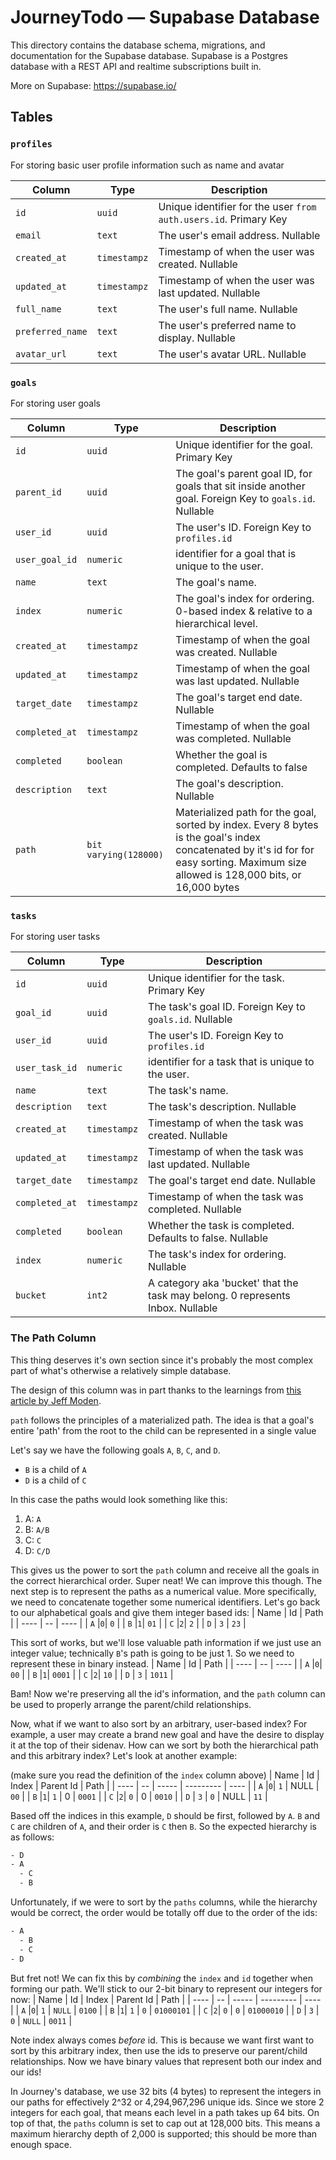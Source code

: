 # JourneyTodo — Supabase Database

This directory contains the database schema, migrations, and documentation for the Supabase database. Supabase is a Postgres database with a REST API and realtime subscriptions built in.

More on Supabase: https://supabase.io/

## Tables

### `profiles`

For storing basic user profile information such as name and avatar

| Column           | Type         | Description                                                      |
| ---------------- | ------------ | ---------------------------------------------------------------- |
| `id`             | `uuid`       | Unique identifier for the user `from auth.users.id`. Primary Key |
| `email`          | `text`       | The user's email address. Nullable                               |
| `created_at`     | `timestampz` | Timestamp of when the user was created. Nullable                 |
| `updated_at`     | `timestampz` | Timestamp of when the user was last updated. Nullable            |
| `full_name`      | `text`       | The user's full name. Nullable                                   |
| `preferred_name` | `text`       | The user's preferred name to display. Nullable                   |
| `avatar_url`     | `text`       | The user's avatar URL. Nullable                                  |

### `goals`

For storing user goals

| Column         | Type                  | Description                                                                                                                                                                            |
| -------------- | --------------------- | -------------------------------------------------------------------------------------------------------------------------------------------------------------------------------------- |
| `id`           | `uuid`                | Unique identifier for the goal. Primary Key                                                                                                                                            |
| `parent_id`    | `uuid`                | The goal's parent goal ID, for goals that sit inside another goal. Foreign Key to `goals.id`. Nullable                                                                                 |
| `user_id`      | `uuid`                | The user's ID. Foreign Key to `profiles.id`                                                                                                                                            |
| `user_goal_id` | `numeric`             | identifier for a goal that is unique to the user.                                                                                                                                      |
| `name`         | `text`                | The goal's name.                                                                                                                                                                       |
| `index`        | `numeric`             | The goal's index for ordering. 0-based index & relative to a hierarchical level.                                                                                                       |
| `created_at`   | `timestampz`          | Timestamp of when the goal was created. Nullable                                                                                                                                       |
| `updated_at`   | `timestampz`          | Timestamp of when the goal was last updated. Nullable                                                                                                                                  |
| `target_date`  | `timestampz`          | The goal's target end date. Nullable                                                                                                                                                   |
| `completed_at` | `timestampz`          | Timestamp of when the goal was completed. Nullable                                                                                                                                     |
| `completed`    | `boolean`             | Whether the goal is completed. Defaults to false                                                                                                                                       |
| `description`  | `text`                | The goal's description. Nullable                                                                                                                                                       |
| `path`         | `bit varying(128000)` | Materialized path for the goal, sorted by index. Every 8 bytes is the goal's index concatenated by it's id for for easy sorting. Maximum size allowed is 128,000 bits, or 16,000 bytes |

### `tasks`

For storing user tasks

| Column         | Type         | Description                                                                    |
| -------------- | ------------ | ------------------------------------------------------------------------------ |
| `id`           | `uuid`       | Unique identifier for the task. Primary Key                                    |
| `goal_id`      | `uuid`       | The task's goal ID. Foreign Key to `goals.id`. Nullable                        |
| `user_id`      | `uuid`       | The user's ID. Foreign Key to `profiles.id`                                    |
| `user_task_id` | `numeric`    | identifier for a task that is unique to the user.                              |
| `name`         | `text`       | The task's name.                                                               |
| `description`  | `text`       | The task's description. Nullable                                               |
| `created_at`   | `timestampz` | Timestamp of when the task was created. Nullable                               |
| `updated_at`   | `timestampz` | Timestamp of when the task was last updated. Nullable                          |
| `target_date`  | `timestampz` | The goal's target end date. Nullable                                           |
| `completed_at` | `timestampz` | Timestamp of when the task was completed. Nullable                             |
| `completed`    | `boolean`    | Whether the task is completed. Defaults to false. Nullable                     |
| `index`        | `numeric`    | The task's index for ordering. Nullable                                        |
| `bucket`       | `int2`       | A category aka 'bucket' that the task may belong. 0 represents Inbox. Nullable |

### The Path Column

This thing deserves it's own section since it's probably the most complex part of what's otherwise a relatively simple database.

The design of this column was in part thanks to the learnings from [this article by Jeff Moden](https://www.sqlservercentral.com/articles/hierarchies-on-steroids-1-convert-an-adjacency-list-to-nested-sets).

`path` follows the principles of a materialized path. The idea is that a goal's entire 'path' from the root to the child can be represented in a single value

Let's say we have the following goals `A`, `B`, `C`, and `D`.

- `B` is a child of `A`
- `D` is a child of `C`

In this case the paths would look something like this:

1. A: `A`
1. B: `A/B`
1. C: `C`
1. D: `C/D`

This gives us the power to sort the `path` column and receive all the goals in the correct hierarchical order. Super neat! We can improve this though. The next step is to represent the paths as a numerical value.
More specifically, we need to concatenate together some numerical identifiers. Let's go back to our alphabetical goals and give them integer based ids:
| Name | Id | Path |
| ---- | -- | ---- |
| `A` |`0`| `0` |
| `B` |`1`| `01` |
| `C` |`2`| `2` |
| `D` | `3` | `23` |

This sort of works, but we'll lose valuable path information if we just use an integer value; technically `B`'s path is going to be just 1. So we need to represent these in binary instead.
| Name | Id | Path |
| ---- | -- | ---- |
| `A` |`0`| `00` |
| `B` |`1`| `0001` |
| `C` |`2`| `10` |
| `D` | `3` | `1011` |

Bam! Now we're preserving all the id's information, and the `path` column can be used to properly arrange the parent/child relationships.

Now, what if we want to also sort by an arbitrary, user-based index? For example, a user may create a brand new goal and have the desire to display it at the top of their sidenav. How can we sort by both the hierarchical path and this arbitrary index? Let's look at another example:

(make sure you read the definition of the `index` column above)
| Name | Id | Index | Parent Id | Path |
| ---- | -- | ----- | --------- | ---- |
| `A` |`0`| `1` | NULL | `00` |
| `B` |`1`| `1` | 0 | `0001` |
| `C` |`2`| `0` | 0 | `0010` |
| `D` | `3` | `0` | NULL | `11` |

Based off the indices in this example, `D` should be first, followed by `A`. `B` and `C` are children of `A`, and their order is `C` then `B`. So the expected hierarchy is as follows:

```txt
- D
- A
  - C
  - B
```

Unfortunately, if we were to sort by the `paths` columns, while the hierarchy would be correct, the order would be totally off due to the order of the ids:

```txt
- A
  - B
  - C
- D
```

But fret not! We can fix this by _combining_ the `index` and `id` together when forming our path. We'll stick to our 2-bit binary to represent our integers for now:
| Name | Id | Index | Parent Id | Path |
| ---- | -- | ----- | --------- | ---- |
| `A` |`0`| `1` | `NULL` | `0100` |
| `B` |`1`| `1` | `0` | `01000101` |
| `C` |`2`| `0` | `0` | `01000010` |
| `D` | `3` | `0` | `NULL` | `0011` |

Note index always comes _before_ id. This is because we want first want to sort by this arbitrary index, then use the ids to preserve our parent/child relationships. Now we have binary values that represent both our index and our ids!

In Journey's database, we use 32 bits (4 bytes) to represent the integers in our paths for effectively 2^32 or 4,294,967,296 unique ids. Since we store 2 integers for each goal, that means each level in a path takes up 64 bits. On top of that, the `paths` column is set to cap out at 128,000 bits. This means a maximum hierarchy depth of 2,000 is supported; this should be more than enough space.
